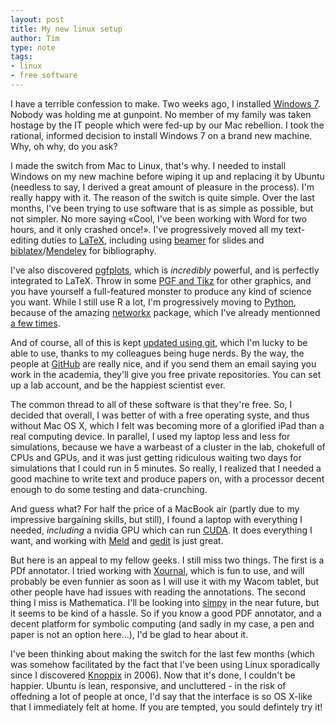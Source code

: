 ```yaml
---
layout: post
title: My new linux setup
author: Tim
type: note
tags:
- linux
- free software
---
```


I have a terrible confession to make. Two weeks ago, I installed [Windows 7](http://xkcd.com/528/). Nobody was holding me at gunpoint. No member of my family was taken hostage by the IT people which were fed-up by our Mac rebellion. I took the rational, informed decision to install Windows 7 on a brand new machine. Why, oh why, do you ask?

I made the switch from Mac to Linux, that's why. I needed to install Windows on my new machine before wiping it up and replacing it by Ubuntu (needless to say, I derived a great amount of pleasure in the process). I'm really happy with it. The reason of the switch is quite simple. Over the last months, I've been trying to use software that is as simple as possible, but not simpler. No more saying «Cool, I've been working with Word for two hours, and it only crashed once!». I've progressively moved all my text-editing duties to [LaTeX](http://www.latex-project.org/), including using [beamer](https://bitbucket.org/rivanvx/beamer/wiki/Home) for slides and [biblatex](http://ctan.org/pkg/biblatex)/[Mendeley](http://www.mendeley.com/) for bibliography.

I've also discovered [pgfplots](http://sourceforge.net/projects/pgfplots/), which is _incredibly_ powerful, and is perfectly integrated to LaTeX. Throw in some [PGF and Tikz](http://www.texample.net/tikz/examples/) for other graphics, and you have yourself a full-featured monster to produce any kind of science you want. While I still use R a lot, I'm progressively moving to [Python](http://www.python.org/), because of the amazing [networkx](http://networkx.lanl.gov/) package, which I've already mentionned [a few times](http://timotheepoisot.fr/2012/05/18/networkx-metapopulations-python/).

And of course, all of this is kept [updated using git](http://timotheepoisot.fr/2012/01/06/science-age-social-coding/), which I'm lucky to be able to use, thanks to my colleagues being huge nerds. By the way, the people at [GitHub](https://github.com/) are really nice, and if you send them an email saying you work in the academia, they'll give you free private repositories. You can set up a lab account, and be the happiest scientist ever.

The common thread to all of these software is that they're free. So, I decided that overall, I was better of with a free operating syste, and thus without Mac OS X, which I felt was becoming more of a glorified iPad than a real computing device. In parallel, I used my laptop less and less for simulations, because we have a warbeast of a cluster in the lab, chokefull of CPUs and GPUs, and it was just getting ridiculous waiting two days for simulations that I could run in 5 minutes. So really, I realized that I needed a good machine to write text and produce papers on, with a processor decent enough to do some testing and data-crunching.

And guess what? For half the price of a MacBook air (partly due to my impressive bargaining skills, but still), I found a laptop with everything I needed, _including_ a nvidia GPU which can run [CUDA](http://en.wikipedia.org/wiki/Compute_Unified_Device_Architecture). It does everything I want, and working with [Meld](http://meldmerge.org/) and [gedit](http://projects.gnome.org/gedit/) is just great.

But here is an appeal to my fellow geeks. I still miss two things. The first is a PDf annotator. I tried working with [Xournal](http://xournal.sourceforge.net/), which is fun to use, and will probably be even funnier as soon as I will use it with my Wacom tablet, but other people have had issues with reading the annotations. The second thing I miss is Mathematica. I'll be looking into [simpy](http://simpy.sourceforge.net/) in the near future, but it seems to be kind of a hassle. So if you know a good PDF annotator, and a decent platform for symbolic computing (and sadly in my case, a pen and paper is not an option here...), I'd be glad to hear about it.

I've been thinking about making the switch for the last few months (which was somehow facilitated by the fact that I've been using Linux sporadically since I discovered [Knoppix](http://knoppix.net/) in 2006). Now that it's done, I couldn't be happier. Ubuntu is lean, responsive, and uncluttered - in the risk of offedning a lot of people at once, I'd say that the interface is so OS X-like that I immediately felt at home. If you are tempted, you sould defintely try it!
